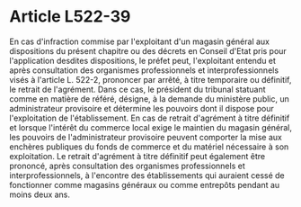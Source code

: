 # Article L522-39

En cas d'infraction commise par l'exploitant d'un magasin général aux dispositions du présent chapitre ou des décrets en Conseil d'Etat pris pour l'application desdites dispositions, le préfet peut, l'exploitant entendu et après consultation des organismes professionnels et interprofessionnels visés à l'article L. 522-2, prononcer par arrêté, à titre temporaire ou définitif, le retrait de l'agrément.   Dans ce cas, le président du tribunal statuant comme en matière de référé, désigne, à la demande du ministère public, un administrateur provisoire et détermine les pouvoirs dont il dispose pour l'exploitation de l'établissement.   En cas de retrait d'agrément à titre définitif et lorsque l'intérêt du commerce local exige le maintien du magasin général, les pouvoirs de l'administrateur provisoire peuvent comporter la mise aux enchères publiques du fonds de commerce et du matériel nécessaire à son exploitation.   Le retrait d'agrément à titre définitif peut également être prononcé, après consultation des organismes professionnels et interprofessionnels, à l'encontre des établissements qui auraient cessé de fonctionner comme magasins généraux ou comme entrepôts pendant au moins deux ans.